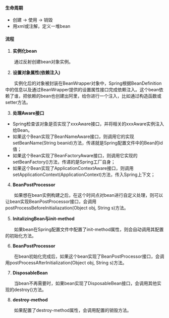 #### 生命周期
* 创建 -> 使用 -> 销毁
* 用xml或注解，定义一堆bean

#### 流程
1. **实例化bean**
<div style="text-indent:2em">通过反射创建bean对象实例。</div>

2. **设置对象属性(依赖注入)**
<div style="text-indent:2em">实例化后的对象被封装在BeanWrapper对象中，Spring根据BeanDefinition中的信息以及通过BeanWrapper提供的设置属性接口完成依赖注入。这个bean依赖了谁，把依赖的bean也创建出阿里，给你进行一个注入，比如通过构造函数或setter方法。</div>

3. **处理Aware接口**
  * Spring检查该对象是否实现了xxxAware接口，并将相关的xxxAware实例注入给Bean。
  * 如果这个Bean实现了BeanNameAware接口，则调用它的实现setBeanName(String beanid)方法，传递就是Spring配置文件中的Bean的id值；
  * 如果这个Bean实现了BeanFactoryAware接口，则调用它实现的setBeanFactory()方法，传递的是Spring工厂自身；
  * 如果这个Bean实现了ApplicationContextAware接口，则调用setApplicationContext(ApplicationContext)方法，传入Spring上下文；

4. **BeanPostProcessor**
<div style="text-indent:2em">如果想在bean实例构建之后，在这个时间点对bean进行自定义处理，则可以让bean实现BeanPostProcessor接口，会调用postProcessBeforeInitialiazation(Object obj, String s)方法。</div>

5. **InitalizingBean与init-method**
<div style="text-indent:2em">如果bean在Spring配置文件中配置了init-method属性，则会自动调用其配置的初始化方法。</div>

6. **BeanPostProcessor**
<div style="text-indent:2em">在bean初始化完成后，如果这个bean实现了BeanPostProcessor接口，会调用postProcessAfterInitialization(Object obj, String s)方法。</div>

7. **DisposableBean**
<div style="text-indent:2em">当bean不再需要时，如果bean实现了DisposableBean接口，会调用其他实现的destroy()方法。</div>

8. **destroy-method**
<div style="text-indent:2em">如果配置了destroy-method属性，会调用配置的销毁方法。</div>